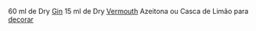 60 ml de Dry [Gin](obsidian://open?vault=Drinks&file=Spirits%2FGin)
15 ml de Dry [Vermouth](obsidian://open?vault=Drinks&file=Ingredientes%2FOutros%2FVermouth)
Azeitona ou Casca de Limão para [decorar](obsidian://open?vault=Drinks&file=Decorar%20Drinks) 
